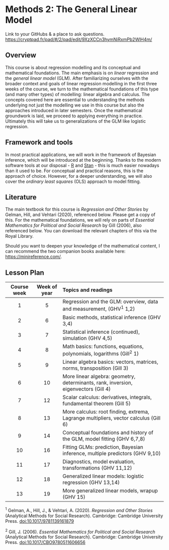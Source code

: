# Methods 2: The General Linear Model
Link to your GitHubs & a place to ask questions. https://cryptpad.fr/pad/#/2/pad/edit/9XzXCCn3hymNiRxmPb2WlH4m/

## Overview

This course is about regression modelling and its conceptual and mathematical foundations. The main emphasis is on *linear* regression and the *general linear model* (GLM). After familiarizing ourselves with the broader context and goals of linear regression modelling in the first three weeks of the course, we turn to the mathematical foundations of this type (and many other types) of modelling: linear algebra and calculus. The concepts covered here are essential to understanding the methods underlying not just the modelling we use in this course but also the approaches introduced in later semesters. Once the mathematical groundwork is laid, we proceed to applying everything in practice. Ultimately this will take us to generalizations of the GLM like logistic regression.

## Framework and tools

In most practical applications, we will work in the framework of Bayesian inference, which will be introduced at the beginning. Thanks to the modern software tools at our disposal - [R](https://www.r-project.org/) and [Stan](https://mc-stan.org/) - this is much easier nowadays than it used to be. For conceptual and practical reasons, this is the approach of choice. However, for a deeper understanding, we will also cover the *ordinary least squares* (OLS) approach to model fitting.

## Literature

The main textbook for this course is *Regression and Other Stories* by Gelman, Hill, and Vehtari (2020), referenced below. Please get a copy of this. For the mathematical foundations, we will rely on parts of *Essential Mathematics for Political and Social Research* by Gill (2006), also referenced below. You can download the relevant chapters of this via the Royal Library.

Should you want to deepen your knowledge of the mathematical content, I can recommend the two companion books available here: https://minireference.com/.

## Lesson Plan

| Course week | Week of year | Topics and readings                                                                  |
|:-----------:|:------------:|:-------------------------------------------------------------------------------------|
| 1           | 5            | Regression and the GLM: overview, data and measurement, (GHV<sup>1</sup> 1,2)        |
| 2           | 6            | Basic methods, statistical inference (GHV 3,4)                                       |
| 3           | 7            | Statistical inference (continued), simulation (GHV 4,5)                              |
| 4           | 8            | Math basics: functions, equations, polynomials, logarithms (Gill<sup>2</sup> 1)      |
| 5           | 9            | Linear algebra basics: vectors, matrices, norms, transposition (Gill 3)              |
| 6           | 10           | More linear algebra: geometry, determinants, rank, inversion, eigenvectors (Gill 4)  |
| 7           | 12           | Scalar calculus: derivatives, integrals, fundamental theorem (Gill 5)                |
| 8           | 13           | More calculus: root finding, extrema, Lagrange multipliers, vector calculus (Gill 6) |
| 9           | 14           | Conceptual foundations and history of the GLM, model fitting (GHV 6,7,8)             |
| 10          | 16           | Fitting GLMs: prediction, Bayesian inference, multiple predictors (GHV 9,10)         |
| 11          | 17           | Diagnostics, model evaluation, transformations (GHV 11,12)                           |
| 12          | 18           | Generalized linear models: logistic regression (GHV 13,14)                           |
| 13          | 19           | More generalized linear models, wrapup (GHV 15)                                      |


<sup>1</sup> Gelman, A., Hill, J., & Vehtari, A. (2020). *Regression and Other Stories* (Analytical Methods for Social Research). Cambridge: Cambridge University Press. [doi:10.1017/9781139161879](https://doi.org/10.1017/9781139161879)

<sup>2</sup> Gill, J. (2006). *Essential Mathematics for Political and Social Research* (Analytical Methods for Social Research). Cambridge: Cambridge University Press. [doi:10.1017/CBO9780511606656](https://doi.org/10.1017/CBO9780511606656)




